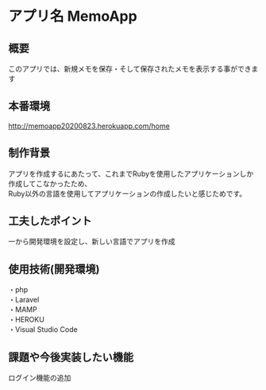 #  アプリ名 MemoApp

## 概要  
このアプリでは、新規メモを保存・そして保存されたメモを表示する事ができます

## 本番環境  
http://memoapp20200823.herokuapp.com/home

## 制作背景  
アプリを作成するにあたって、これまでRubyを使用したアプリケーションしか作成してこなかったため、  
Ruby以外の言語を使用してアプリケーションの作成したいと感じためです。

## 工夫したポイント  
一から開発環境を設定し、新しい言語でアプリを作成  

## 使用技術(開発環境)  
・php  
・Laravel  
・MAMP  
・HEROKU  
・Visual Studio Code

## 課題や今後実装したい機能  
ログイン機能の追加